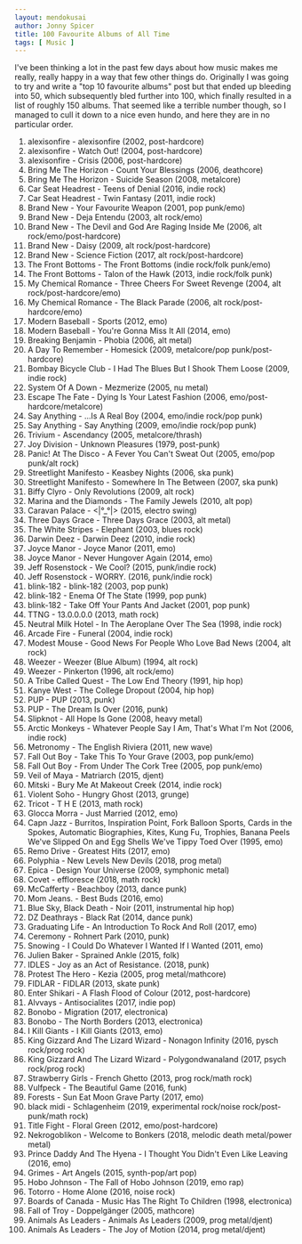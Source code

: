 ```yaml
---
layout: mendokusai
author: Jonny Spicer
title: 100 Favourite Albums of All Time
tags: [ Music ]
---
```

I've been thinking a lot in the past few days about how music makes me really, really happy in a way that few other things do.
Originally I was going to try and write a "top 10 favourite albums" post but that ended up bleeding into 50, which subsequently
bled further into 100, which finally resulted in a list of roughly 150 albums. That seemed like a terrible number though, so I
managed to cull it down to a nice even hundo, and here they are in no particular order.

1. alexisonfire - alexisonfire (2002, post-hardcore)
1. alexisonfire - Watch Out! (2004, post-hardcore)
1. alexisonfire - Crisis (2006, post-hardcore)
1. Bring Me The Horizon - Count Your Blessings (2006, deathcore)
1. Bring Me The Horizon - Suicide Season (2008, metalcore)
1. Car Seat Headrest - Teens of Denial (2016,  indie rock)
1. Car Seat Headrest - Twin Fantasy (2011, indie rock)
1. Brand New - Your Favourite Weapon (2001, pop punk/emo)
1. Brand New - Deja Entendu (2003, alt rock/emo)
1. Brand New - The Devil and God Are Raging Inside Me (2006, alt rock/emo/post-hardcore)
1. Brand New - Daisy (2009, alt rock/post-hardcore)
1. Brand New - Science Fiction (2017, alt rock/post-hardcore)
1. The Front Bottoms - The Front Bottoms (indie rock/folk punk/emo)
1. The Front Bottoms - Talon of the Hawk (2013, indie rock/folk punk)
1. My Chemical Romance - Three Cheers For Sweet Revenge (2004, alt rock/post-hardcore/emo)
1. My Chemical Romance - The Black Parade (2006, alt rock/post-hardcore/emo)
1. Modern Baseball - Sports (2012, emo)
1. Modern Baseball - You're Gonna Miss It All (2014, emo)
1. Breaking Benjamin - Phobia (2006, alt metal)
1. A Day To Remember - Homesick (2009, metalcore/pop punk/post-hardcore)
1. Bombay Bicycle Club - I Had The Blues But I Shook Them Loose (2009, indie rock)
1. System Of A Down - Mezmerize (2005, nu metal)
1. Escape The Fate - Dying Is Your Latest Fashion (2006, emo/post-hardcore/metalcore)
1. Say Anything - ...Is A Real Boy (2004, emo/indie rock/pop punk)
1. Say Anything - Say Anything (2009, emo/indie rock/pop punk)
1. Trivium - Ascendancy (2005, metalcore/thrash)
1. Joy Division - Unknown Pleasures (1979, post-punk)
1. Panic! At The Disco - A Fever You Can't Sweat Out (2005, emo/pop punk/alt rock)
1. Streetlight Manifesto - Keasbey Nights (2006, ska punk)
1. Streetlight Manifesto - Somewhere In The Between (2007, ska punk)
1. Biffy Clyro - Only Revolutions (2009, alt rock)
1. Marina and the Diamonds - The Family Jewels (2010, alt pop)
1. Caravan Palace - <|°_°|> (2015, electro swing)
1. Three Days Grace - Three Days Grace (2003, alt metal)
1. The White Stripes - Elephant (2003, blues rock)
1. Darwin Deez - Darwin Deez (2010, indie rock)
1. Joyce Manor - Joyce Manor (2011, emo)
1. Joyce Manor - Never Hungover Again (2014, emo)
1. Jeff Rosenstock - We Cool? (2015, punk/indie rock)
1. Jeff Rosenstock - WORRY. (2016, punk/indie rock)
1. blink-182 - blink-182 (2003, pop punk)
1. blink-182 - Enema Of The State (1999, pop punk)
1. blink-182 - Take Off Your Pants And Jacket (2001, pop punk)
1. TTNG - 13.0.0.0.0 (2013, math rock)
1. Neutral Milk Hotel - In The Aeroplane Over The Sea (1998, indie rock)
1. Arcade Fire - Funeral (2004, indie rock) 
1. Modest Mouse - Good News For People Who Love Bad News (2004, alt rock)
1. Weezer - Weezer (Blue Album) (1994, alt rock)
1. Weezer - Pinkerton (1996, alt rock/emo)
1. A Tribe Called Quest - The Low End Theory (1991, hip hop)
1. Kanye West - The College Dropout (2004, hip hop)
1. PUP - PUP (2013, punk)
1. PUP - The Dream Is Over (2016, punk)
1. Slipknot - All Hope Is Gone (2008, heavy metal)
1. Arctic Monkeys - Whatever People Say I Am, That's What I'm Not (2006, indie rock)
1. Metronomy - The English Riviera (2011, new wave)
1. Fall Out Boy - Take This To Your Grave (2003, pop punk/emo)
1. Fall Out Boy - From Under The Cork Tree (2005, pop punk/emo)
1. Veil of Maya - Matriarch (2015, djent)
1. Mitski - Bury Me At Makeout Creek (2014, indie rock)
1. Violent Soho - Hungry Ghost (2013, grunge)
1. Tricot - T H E (2013, math rock)
1. Glocca Morra - Just Married (2012, emo)
1. Capn Jazz - Burritos, Inspiration Point, Fork Balloon Sports, Cards in the Spokes, Automatic Biographies, Kites, Kung Fu, Trophies, Banana Peels We've Slipped On and Egg Shells We've Tippy Toed Over (1995, emo)
1. Remo Drive - Greatest Hits (2017, emo)
1. Polyphia - New Levels New Devils (2018, prog metal)
1. Epica - Design Your Universe (2009, symphonic metal)
1. Covet - effloresce (2018, math rock)
1. McCafferty - Beachboy (2013, dance punk)
1. Mom Jeans. - Best Buds (2016, emo)
1. Blue Sky, Black Death - Noir (2011, instrumental hip hop)
1. DZ Deathrays - Black Rat (2014, dance punk)
1. Graduating Life - An Introduction To Rock And Roll (2017, emo)
1. Ceremony - Rohnert Park (2010, punk)
1. Snowing - I Could Do Whatever I Wanted If I Wanted (2011, emo)
1. Julien Baker - Sprained Ankle (2015, folk)
1. IDLES - Joy as an Act of Resistance. (2018, punk)
1. Protest The Hero - Kezia (2005, prog metal/mathcore)
1. FIDLAR - FIDLAR (2013, skate punk)
1. Enter Shikari - A Flash Flood of Colour (2012, post-hardcore)
1. Alvvays - Antisocialites (2017, indie pop)
1. Bonobo - Migration (2017, electronica)
1. Bonobo - The North Borders (2013, electronica)
1. I Kill Giants - I Kill Giants (2013, emo)
1. King Gizzard And The Lizard Wizard - Nonagon Infinity (2016, pysch rock/prog rock)
1. King Gizzard And The Lizard Wizard - Polygondwanaland (2017, psych rock/prog rock)
1. Strawberry Girls - French Ghetto (2013, prog rock/math rock)
1. Vulfpeck - The Beautiful Game (2016, funk)
1. Forests - Sun Eat Moon Grave Party (2017, emo)
1. black midi - Schlagenheim (2019, experimental rock/noise rock/post-punk/math rock)
1. Title Fight - Floral Green (2012, emo/post-hardcore)
1. Nekrogoblikon - Welcome to Bonkers (2018, melodic death metal/power metal)
1. Prince Daddy And The Hyena - I Thought You Didn't Even Like Leaving (2016, emo)
1. Grimes - Art Angels (2015, synth-pop/art pop)
1. Hobo Johnson - The Fall of Hobo Johnson (2019, emo rap)
1. Totorro - Home Alone (2016, noise rock)
1. Boards of Canada - Music Has The Right To Children (1998, electronica)
1. Fall of Troy - Doppelgänger (2005, mathcore)
1. Animals As Leaders - Animals As Leaders (2009, prog metal/djent)
1. Animals As Leaders - The Joy of Motion (2014, prog metal/djent)